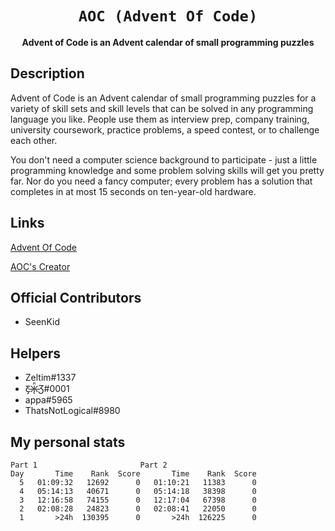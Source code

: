 <div align="center">
  <h1><code>AOC (Advent Of Code)</code></h1>
  <p>
    <strong>Advent of Code is an Advent calendar of small programming puzzles</strong>
  </p>
</div>


## Description ##
Advent of Code is an Advent calendar of small programming puzzles for a variety of skill sets and skill levels that can be solved in any programming language you like. People use them as interview prep, company training, university coursework, practice problems, a speed contest, or to challenge each other.

You don't need a computer science background to participate - just a little programming knowledge and some problem solving skills will get you pretty far. Nor do you need a fancy computer; every problem has a solution that completes in at most 15 seconds on ten-year-old hardware.

## Links ##
[Advent Of Code](https://adventofcode.com/)

[AOC's Creator](http://was.tl/)

## Official Contributors ##
 - SeenKid
 
 ## Helpers ##
  - Zeltim#1337
  - Ƹ̵̡Ӝ̵̨̄Ʒ#0001
  - appa#5965
  - ThatsNotLogical#8980
  
  
  ## My personal stats  ##
  
```
Part 1 						 Part 2
Day       Time    Rank  Score       Time    Rank  Score
  5   01:09:32   12692      0   01:10:21   11383      0
  4   05:14:13   40671      0   05:14:18   38398      0
  3   12:16:58   74155      0   12:17:04   67398      0
  2   02:08:28   24823      0   02:08:41   22050      0
  1       >24h  130395      0       >24h  126225      0
```
